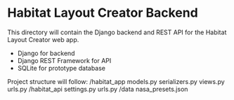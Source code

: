 # Habitat Layout Creator Backend

This directory will contain the Django backend and REST API for the Habitat Layout Creator web app.

- Django for backend
- Django REST Framework for API
- SQLite for prototype database

Project structure will follow:
/habitat_app
  models.py
  serializers.py
  views.py
  urls.py
/habitat_api
  settings.py
  urls.py
/data
  nasa_presets.json
